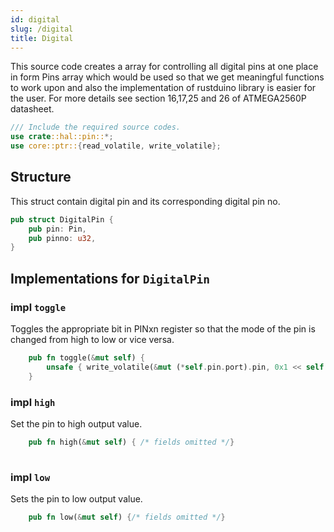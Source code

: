 ```yaml
---
id: digital
slug: /digital
title: Digital
---
```


 This source code creates a array for controlling all digital pins at one place in form
 Pins array which would be used so that we get meaningful functions to work upon and
 also the implementation of rustduino library is easier for the user.
 For more details see section 16,17,25 and 26 of ATMEGA2560P datasheet.

```rust
/// Include the required source codes.
use crate::hal::pin::*;
use core::ptr::{read_volatile, write_volatile};
```

## Structure 
This struct contain digital pin and its corresponding digital pin no.

```rust
pub struct DigitalPin {
    pub pin: Pin,
    pub pinno: u32,
}
```

## Implementations for `DigitalPin`

### impl `toggle`

 Toggles the appropriate bit in PINxn register so that the mode of the pin
 is changed from high to low or vice versa.

```rust
    pub fn toggle(&mut self) {
        unsafe { write_volatile(&mut (*self.pin.port).pin, 0x1 << self.pin.pin) }
    }
```
### impl `high`
Set the pin to high output value.

```rust
    pub fn high(&mut self) { /* fields omitted */}
        
```

### impl `low`
Sets the pin to low output value.
```rust
    pub fn low(&mut self) {/* fields omitted */}
```